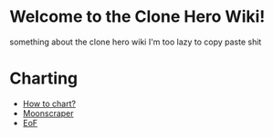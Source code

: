# Welcome to the Clone Hero Wiki!
something about the clone hero wiki I'm too lazy to copy paste shit

# Charting
* [How to chart?](charting)
* [Moonscraper](moonscraper)
* [EoF](eof)